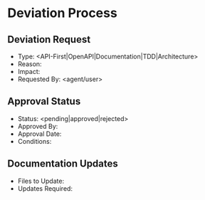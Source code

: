# Deviation Process

## Deviation Request
- Type: <API-First|OpenAPI|Documentation|TDD|Architecture>
- Reason: <detailed explanation>
- Impact: <what aspects cannot be followed>
- Requested By: <agent/user>

## Approval Status
- Status: <pending|approved|rejected>
- Approved By: <user>
- Approval Date: <date>
- Conditions: <any conditions>

## Documentation Updates
- Files to Update: <list>
- Updates Required: <list> 